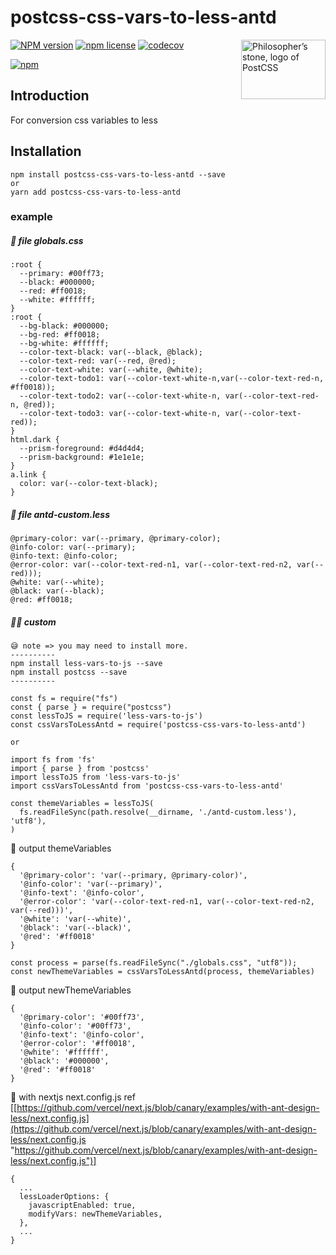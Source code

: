 # postcss-css-vars-to-less-antd

<img align="right" width="135" height="95"
	title="Philosopher’s stone, logo of PostCSS"
	src="http://postcss.github.io/postcss/logo-leftp.png">

[![NPM version](http://img.shields.io/npm/v/postcss-css-vars-to-less-antd.svg?style=flat)](https://www.npmjs.org/package/postcss-css-vars-to-less-antd)
[![npm license](http://img.shields.io/npm/l/postcss-css-vars-to-less-antd.svg?style=flat-square)](https://www.npmjs.org/package/postcss-css-vars-to-less-antd)
[![codecov](https://codecov.io/gh/Pla2aroi/postcss-css-vars-to-less-antd/branch/main/graph/badge.svg?token=8AX6UQVWI8)](https://codecov.io/gh/Pla2aroi/postcss-css-vars-to-less-antd)

[![npm](https://nodei.co/npm/postcss-css-vars-to-less-antd.svg?downloads=true)](https://nodei.co/npm/postcss-css-vars-to-less-antd/)


## Introduction

For conversion css variables to less

## Installation

```
npm install postcss-css-vars-to-less-antd --save
or
yarn add postcss-css-vars-to-less-antd
```

### example

##### 💅 file globals.css

```
:root {
  --primary: #00ff73;
  --black: #000000;
  --red: #ff0018;
  --white: #ffffff;
}
:root {
  --bg-black: #000000;
  --bg-red: #ff0018;
  --bg-white: #ffffff;
  --color-text-black: var(--black, @black);
  --color-text-red: var(--red, @red);
  --color-text-white: var(--white, @white);
  --color-text-todo1: var(--color-text-white-n,var(--color-text-red-n, #ff0018));
  --color-text-todo2: var(--color-text-white-n, var(--color-text-red-n, @red));
  --color-text-todo3: var(--color-text-white-n, var(--color-text-red));
}
html.dark {
  --prism-foreground: #d4d4d4;
  --prism-background: #1e1e1e;
}
a.link {
  color: var(--color-text-black);
}
```

##### 💅 file antd-custom.less

```
@primary-color: var(--primary, @primary-color);
@info-color: var(--primary);
@info-text: @info-color;
@error-color: var(--color-text-red-n1, var(--color-text-red-n2, var(--red)));
@white: var(--white);
@black: var(--black);
@red: #ff0018;
```

##### 👨‍💻 custom

```
😅 note => you may need to install more.
----------
npm install less-vars-to-js --save
npm install postcss --save
----------

const fs = require("fs")
const { parse } = require("postcss")
const lessToJS = require('less-vars-to-js')
const cssVarsToLessAntd = require('postcss-css-vars-to-less-antd')

or

import fs from 'fs'
import { parse } from 'postcss'
import lessToJS from 'less-vars-to-js'
import cssVarsToLessAntd from 'postcss-css-vars-to-less-antd'

const themeVariables = lessToJS(
  fs.readFileSync(path.resolve(__dirname, './antd-custom.less'), 'utf8'),
)

```

🚀 output themeVariables

```
{
  '@primary-color': 'var(--primary, @primary-color)',
  '@info-color': 'var(--primary)',
  '@info-text': '@info-color',
  '@error-color': 'var(--color-text-red-n1, var(--color-text-red-n2, var(--red)))',
  '@white': 'var(--white)',
  '@black': 'var(--black)',
  '@red': '#ff0018'
}

```

```
const process = parse(fs.readFileSync("./globals.css", "utf8"));
const newThemeVariables = cssVarsToLessAntd(process, themeVariables)
```

🚀 output newThemeVariables

```
{
  '@primary-color': '#00ff73',
  '@info-color': '#00ff73',
  '@info-text': '@info-color',
  '@error-color': '#ff0018',
  '@white': '#ffffff',
  '@black': '#000000',
  '@red': '#ff0018'
}
```

🥰 with nextjs next.config.js
ref [[https://github.com/vercel/next.js/blob/canary/examples/with-ant-design-less/next.config.js](https://github.com/vercel/next.js/blob/canary/examples/with-ant-design-less/next.config.js "https://github.com/vercel/next.js/blob/canary/examples/with-ant-design-less/next.config.js")]

```
{
  ...
  lessLoaderOptions: {
    javascriptEnabled: true,
    modifyVars: newThemeVariables,
  },
  ...
}
```
